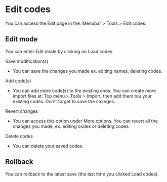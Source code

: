 # Edit codes

You can access the Edit page in the: Menubar > Tools > Edit codes.

## Edit mode

You can enter Edit mode by clicking on Load codes

Save modification(s)

-   You can save the changes you made ex. editing names, deleting codes.

Add code(s)

-   You can add more code(s) to the existing ones. You can create more import files at: Top menu > Tools > Import, then add them tou your existing codes. Don't forget to save the changes.

Revert changes

-   You can access this option under More options. You can revert all the changes you made, ex. editing codes or deleting codes.

Delete codes

-   You can delete your saved codes.

## Rollback

You can rollback to the latest save (the last time you clicked Load codes).
